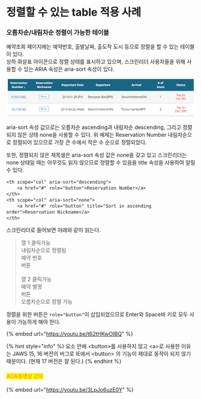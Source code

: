 # 정렬할 수 있는 table 적용 사례

### 오름차순/내림차순 정렬이 가능한 테이블

예약조회 페이지에는 예약번호, 출발날짜, 출도착 도시 등으로 정렬을 할 수 있는 테이블이 있다.\
상하 화살표 아이콘으로 정렬 상태를 표시하고 있으며, 스크린리더 사용자들을 위해 사용할 수 있는 ARIA 속성은 aria-sort 속성이 있다.&#x20;

![](<../../.gitbook/assets/image (4) (1).png>)

aria-sort 속성 값으로는 오름차순 ascending과 내림차순 descending, 그리고 정렬되지 않은 상태 none을 사용할 수 있다.  위 예제는 Reservation Number 내림차순으로 정렬되어 있으므로 가장 큰 수에서 작은 수 순으로 정렬되었다.

또한, 정렬되지 않은 제목셀은 aria-sort 속성 값은 none을 갖고 있고 스크린리더는 none 상태일 때는 아무것도 읽지 않으므로 정렬할 수 있음을 title 속성을 사용하여 알릴 수 있다.

```markup
<th scope="col" aria-sort="descending">
    <a href="#" role="button">Reservation Number</a>
</th>
<th scope="col" aria-sort="none">
    <a href="#" role="button" title="Sort in ascending order">Reservation Nickname</a>
</th>
```

스크린리더로 들어보면 아래와 같이 읽는다.

> 열 1 클릭가능 \
> 내림차순으로 정렬됨 \
> 예약 번호 \
> 버튼\
> \
> 열 2 클릭가능\
> 예약 별명\
> 버튼\
> 오름차순으로 정렬 가능

정렬을 위한 버튼은 `role="button"`이 삽입되었으므로 Enter와 Space바 키로 모두 사용이 가능하게 해야 한다.

{% embed url="https://youtu.be/t62tHKwOIBQ" %}



{% hint style="info" %}
요소 안에 \<button>를 사용하지 않고 \<a>로 사용한 이유는 JAWS 15, 16 버전의 버그로 IE에서  \<button> 의 기능이 제대로 동작이 되지 않기 때문이다. (현재 17 버전은 잘 된다.)
{% endhint %}

#### <mark style="color:orange;">**AOA동영상 강의**</mark>

{% embed url="https://youtu.be/3LpJo6uzE0Y" %}
